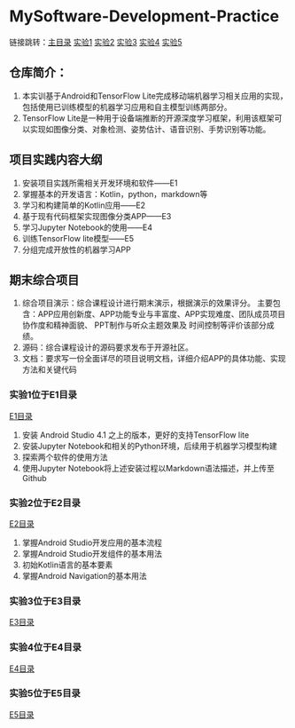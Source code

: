 # MySoftware-Development-Practice

链接跳转：[主目录](https://github.com/ZW-Q/MySoftware-Development-Practice)			[实验1](https://github.com/ZW-Q/MySoftware-Development-Practice/tree/main/E1)			[实验2](https://github.com/ZW-Q/MySoftware-Development-Practice/tree/main/E2)			[实验3](https://github.com/ZW-Q/MySoftware-Development-Practice/tree/main/E3)			[实验4](https://github.com/ZW-Q/MySoftware-Development-Practice/tree/main/E4)			[实验5](https://github.com/ZW-Q/MySoftware-Development-Practice/tree/main/E5)

## 仓库简介：

1. 本实训基于Android和TensorFlow Lite完成移动端机器学习相关应用的实现，包括使用已训练模型的机器学习应用和自主模型训练两部分。
2. TensorFlow Lite是一种用于设备端推断的开源深度学习框架，利用该框架可以实现如图像分类、对象检测、姿势估计、语音识别、手势识别等功能。

## 项目实践内容大纲

1. 安装项目实践所需相关开发环境和软件——E1 
2. 掌握基本的开发语言：Kotlin，python，markdown等
3. 学习和构建简单的Kotlin应用——E2 
4. 基于现有代码框架实现图像分类APP——E3 
5. 学习Jupyter Notebook的使用——E4 
6. 训练TensorFlow lite模型——E5 
7. 分组完成开放性的机器学习APP

## 期末综合项目

1. 综合项目演示：综合课程设计进行期末演示，根据演示的效果评分。 主要包含：APP应用创新度、APP功能专业与丰富度、APP实现难度、团队成员项目协作度和精神面貌、 PPT制作与听众主题效果及 时间控制等评价该部分成绩。
2. 源码：综合课程设计的源码要求发布于开源社区。
3. 文档：要求写一份全面详尽的项目说明文档，详细介绍APP的具体功能、实现方法和关键代码

### 实验1位于E1目录

[E1目录](https://github.com/ZW-Q/MySoftware-Development-Practice/tree/main/E1)

1. 安装 Android Studio 4.1 之上的版本，更好的支持TensorFlow lite
2. 安装Jupyter Notebook和相关的Python环境，后续用于机器学习模型构建
3. 探索两个软件的使用方法
4. 使用Jupyter Notebook将上述安装过程以Markdown语法描述，并上传至Github

### 实验2位于E2目录

[E2目录](https://github.com/ZW-Q/MySoftware-Development-Practice/tree/main/E2)

1. 掌握Android Studio开发应用的基本流程
2. 掌握Android Studio开发组件的基本用法
3. 初始Kotlin语言的基本要素
4. 掌握Android Navigation的基本用法

### 实验3位于E3目录

[E3目录](https://github.com/ZW-Q/MySoftware-Development-Practice/tree/main/E3)

### 实验4位于E4目录

[E4目录](https://github.com/ZW-Q/MySoftware-Development-Practice/tree/main/E4)

### 实验5位于E5目录

[E5目录](https://github.com/ZW-Q/MySoftware-Development-Practice/tree/main/E5)
